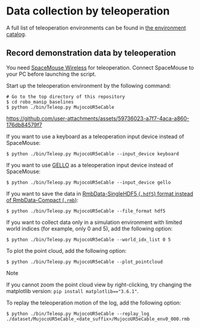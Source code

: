 # Data collection by teleoperation

A full list of teleoperation environments can be found in [the environment catalog](../../doc/environment_catalog.md).

## Record demonstration data by teleoperation
You need [SpaceMouse Wireless](https://3dconnexion.com/us/product/spacemouse-wireless) for teleoperation.
Connect SpaceMouse to your PC before launching the script.

Start up the teleoperation environment by the following command:
```console
# Go to the top directory of this repository
$ cd robo_manip_baselines
$ python ./bin/Teleop.py MujocoUR5eCable
```
https://github.com/user-attachments/assets/59736023-a7f7-4aca-a860-176db84579f7

If you want to use a keyboard as a teleoperation input device instead of SpaceMouse:
```console
$ python ./bin/Teleop.py MujocoUR5eCable --input_device keyboard
```

If you want to use [GELLO](https://wuphilipp.github.io/gello_site) as a teleoperation input device instead of SpaceMouse:
```console
$ python ./bin/Teleop.py MujocoUR5eCable --input_device gello
```

If you want to save the data in [RmbData-SingleHDF5 (`.hdf5`) format instead of RmbData-Compact (`.rmb`)](../../doc/rmb_data_format.md):
```console
$ python ./bin/Teleop.py MujocoUR5eCable --file_format hdf5
```

If you want to collect data only in a simulation environment with limited world indices (for example, only 0 and 5), add the following option:
```console
$ python ./bin/Teleop.py MujocoUR5eCable --world_idx_list 0 5
```

To plot the point cloud, add the following option:
```console
$ python ./bin/Teleop.py MujocoUR5eCable --plot_pointcloud
```

> [!NOTE]
> If you cannot zoom the point cloud view by right-clicking, try changing the matplotlib version: `pip install matplotlib=="3.6.1"`.

To replay the teleoperation motion of the log, add the following option:
```console
$ python ./bin/Teleop.py MujocoUR5eCable --replay_log ./dataset/MujocoUR5eCable_<date_suffix>/MujocoUR5eCable_env0_000.rmb
```
